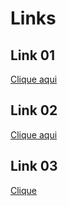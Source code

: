 # Links

## Link 01

[Clique aqui](http://www.google.com)

## Link 02

[Clique aqui](http://www.google.com "Google")

## Link 03

[site-url]: http://www.google.com

[Clique][site-url]
